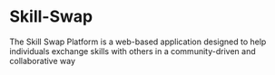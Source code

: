 # Skill-Swap
The Skill Swap Platform is a web-based application designed to help individuals exchange skills with others in a community-driven and collaborative way
